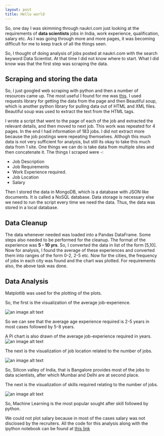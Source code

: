 ```yaml
---
layout: post
title: Hello world
---
```


So, one day I was skimming through naukri.com just looking at the requirements of **data scientists** jobs in India, work experience, qualification, salary etc. As I was going through more and more pages, it was becoming difficult for me to keep track of all the things seen.

So, I thought of doing analysis of jobs posted at naukri.com with the search keyword Data Scientist. At that time I did not know where to start. What I did know was that the first step was scraping the data.

## Scraping and storing the data

So, I just googled web scraping with python and then a number of resources came up. The most useful I found for me was [this](https://www.dataquest.io/blog/web-scraping-tutorial-python/). I used requests library for getting the data from the page and then Beautiful soup, which is another python library for pulling data out of HTML and XML files. Beautiful soup was used to extract the text from the HTML tags. 

I wrote a script that went to the page of each of the job and extracted the relevant details, and then moved to next job. This work was repeated for 4 pages. In the end I had information of 183 jobs. I did not extract more because the job postings were repeating themselves. Althogh this much data is not very sufficient for analysis, but still its okay to take this much data from 1 site. One things we can do is take data from multiple sites and then concatenate it. 
 The things I scraped were -:
- Job Description
- Job Requirements
- Work Experience required.
- Job Location
- Salary

Then I stored the data in MongoDB, which is a database with JSON like documents. It is called a NoSQL database. Data storage is necessary else we need to run the script every time we need the data. Thus, the data was stored in a local database. 

## Data Cleanup

The data whenever needed was loaded into a Pandas DataFrame.
Some steps also needed to be performed for the cleanup. The format of the experience was **5 - 10 yrs**. So, I converted the data in list of the form [5,10]. Now for analysis, I found the average of these experiences and converted them into ranges of the form 0-2, 2-5 etc. Now for the cities, the frequency of jobs in each city was found and the chart was plotted.
For requirements also, the above task was done.

## Data Analysis

Matplotlib was used for the plotting of the plots.

So, the first is the visualization of the average job-experience.

![an image alt text]({{site.baseurl}}/images/Selection_006.png)

So we can see that the average age experience required is 2-5 years in most cases followed by 5-8 years.

A Pi chart is also drawn of the average job-experience required in years.
![an image alt text]({{site.baseurl}}/images/Selection_007.png)

The next is the visualization of job location related to the number of jobs.

![an image alt text]({{site.baseurl}}/images/Selection_008.png)

So, Silicon valley of India, that is Bangalore provides most of the jobs to data scientists, after which Mumbai and Delhi are at second place.


The next is the visualization of skills required relating to the number of jobs. 

![an image alt text]({{site.baseurl}}/images/Selection_009.png)

So, Machine Learning is the most popular sought after skill followed by python. 

We could not plot salary because in most of the cases salary was not disclosed by the recruiters. 
All the code for this analysis along with the ipython notebook can be found at [this link](https://github.com/abhinavbh08/naukri-analysis)
